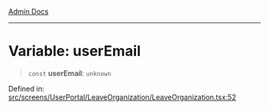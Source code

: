 [Admin Docs](/)

***

# Variable: userEmail

> `const` **userEmail**: `unknown`

Defined in: [src/screens/UserPortal/LeaveOrganization/LeaveOrganization.tsx:52](https://github.com/PalisadoesFoundation/talawa-admin/blob/main/src/screens/UserPortal/LeaveOrganization/LeaveOrganization.tsx#L52)
